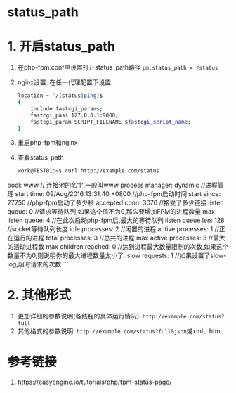 # status_path

# 1. 开启status_path

1. 在php-fpm.conf中设置打开status_path路径
  `pm.status_path = /status`
2. nginx设置:
    在任一代理配置下设置
    
    ```bash
    location ~ ^/(status|ping)$
    {
        include fastcgi_params;
        fastcgi_pass 127.0.0.1:9000;
        fastcgi_param SCRIPT_FILENAME $fastcgi_script_name;
    }
    ```
3. 重启php-fpm和nginx
4. 查看status_path

    ```bash
    work@TEST01:~$ curl http://example.com/status
pool:                 www // 连接池的名字,一般叫www
process manager:      dynamic //进程管理
start time:           09/Aug/2016:13:31:40 +0800 //php-fpm启动时间
start since:          27750 //php-fpm启动了多少秒
accepted conn:        3070 //接受了多少链接
listen queue:         0 //请求等待队列,如果这个值不为0,那么要增加FPM的进程数量
max listen queue:     4 //在此次启动php-fpm后,最大的等待队列
listen queue len:     128 //socket等待队列长度
idle processes:       2 //闲置的进程
active processes:     1 //正在运行的进程
total processes:      3 //总共的进程
max active processes: 3 //最大的活动进程数
max children reached: 0 //达到进程最大数量限制的次数,如果这个数量不为0,则说明你的最大进程数量太小了.
slow requests:        1 //如果设置了slow-log,超时请求的次数
    ```
    
# 2. 其他形式

1. 更加详细的参数说明(各线程的具体运行情况): `http://example.com/status?full`
2. 其他格式的参数说明: `http://example.com/status?full&json`或xml、html


# 参考链接

1. https://easyengine.io/tutorials/php/fpm-status-page/

